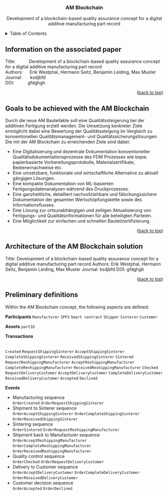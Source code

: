 <div align="center">
  <h3 align="center">AM Blockchain</h3>

  <p align="center">
    Development of a blockchain-based quality assurance concept for a digital additive manufacturing part record
    <br />
  </p>
</div>



<!-- TABLE OF CONTENTS -->
<details>
  <summary>Table of Contents</summary>
  <ol>
    <li><a href="#Information-on-the-associated-paper">Information on the associated paper</a></li>
    <li><a href="#Goals-to-be-achieved-with-the-AM-Blockchain">Goals to be achieved with the AM Blockchain</a></li>
    <li><a href="#Architecture-of-the-AM-Blockchain-solution">Architecture of the AM Blockchain solution</a></li>
    <li><a href="#Preliminary-definitions">Preliminary definitions</a></li>
    <li>
      <a href="#Process-documentation">Process documentation</a>
      <ul>
        <li><a href="#Create-part-record">Prerequisites</a></li>
        <li><a href="#Enter-quality-related-information">Enter quality-related information</a></li>
      </ul>
    </li>
    <li><a href="#Evaluation">Evaluation</a></li>
  </ol>
</details>



<!-- INFORMATION -->
## Information on the associated paper

Title: &ensp;&emsp;&emsp;   Development of a blockchain-based quality assurance concept for a digital additive manufacturing part record<br />
Authors: &emsp;             Erik Westphal, Hermann Seitz, Benjamin Leiding, Max Muster<br />
Journal: &nbsp;&emsp;       ksdjbfd<br />
DOI: &ensp;&emsp;&emsp;     gfdghgh<br />

<p align="right">(<a href="#top">back to top</a>)</p>



<!-- GOALS -->
## Goals to be achieved with the AM Blockchain

Durch die neue AM Bauteilakte soll eine Qualitätssteigerung bei der additiven Fertigung erzielt werden. Die Umsetzung konkreter Ziele ermöglicht dabei eine Bewertung der Qualitätssteigung im Vergleich zu konventionellen Qualitätsmanagement- und Qualitätssicherungslösungen. Die mit der AM Blockchain zu erreichenden Ziele sind dabei:
* Eine Digitalisierung und dezentrale Dokumentation konventioneller Qualitätsdokumentationsprozesse des FDM Prozesses wie bspw. papierbasierte Vorbereitungsprotokolle, Materialzertifikate, Bedienernachweise etc.
* Eine umsetzbare, funktionale und wirtschaftliche Alternative zu aktuell gängigen Lösungen.
* Eine kompakte Dokumentation von ML-basierten Fertigungsdatenanalysen während des Druckprozesses.
* Eine ganzheitliche, detailliert nachvollziehbare und fälschungssichere Dokumentation der gesamten Wertschöpfungskette sowie des Informationsflusses.
* Eine Lösung zur ortsunabhängigen und zeitigen Aktualisierung von Fertigungs- und Qualitätsinformationen für alle beteiligten Parteien.
* Eine Möglichkeit zur einfachen und schnellen Bauteilzertifizierung.

<p align="right">(<a href="#top">back to top</a>)</p>



<!-- ARCHITECTURE -->
## Architecture of the AM Blockchain solution

Title:    Development of a blockchain-based quality assurance concept for a digital additive manufacturing part record
Authors:  Erik Westphal, Hermann Seitz, Benjamin Leiding, Max Muster
Journal:  ksdjbfd
DOI:      gfdghgh

<p align="right">(<a href="#top">back to top</a>)</p>



<!-- PRELIMINARY DEFINITIONS -->
## Preliminary definitions

Within the AM Blockchain concept, the following aspects are defined:

**Participants**
`Manufacturer` `IPFS` `Smart contract` `Shipper` `Sinterer` `Customer`

**Assets**
`partID`

**Transactions**<br />
<br />

`Created` `RequestShippingSinterer`
`AcceptShippingSinterer` `CompleteShippingSinterer`
`ReceivedShippingSinterer` `Sintered` `RequestReshippingManufacturer`
`AcceptReshippingManufacturer` `CompleteReshippingManufacturer`
`ReceivedReshippingManufacturer` `Checked` `RequestDeliveryCustomer`
`AcceptDeliveryCustomer` `CompleteDeliveryCustomer`
`ReceivedDeliveryCustomer` `Accepted` `Declined`

**Events**<br />
* Manufacturing sequence<br />
  `OrderCreated` `OrderRequestShippingSinterer`<br />
* Shipment to Sinterer sequence<br />
  `OrderAcceptShippingSinterer` `OrderCompleteShippingSinterer` `OrderReceivedShippingSinterer`<br />
* Sintering sequence<br />
  `OrderSintered` `OrderRequestReshippingManufacturer`<br />
* Shipment back to Manufacturer sequence<br />
  `OrderAcceptReshippingManufacturer` `OrderCompleteReshippingManufacturer` `OrderReceivedReshippingManufacturer`<br />
* Quality control sequence<br />
  `OrderChecked` `OrderRequestDeliveryCustomer`<br />
* Delivery to Customer sequence<br />
  `OrderAcceptDeliveryCustomer` `OrderCompleteDeliveryCustomer` `OrderReceivedDeliveryCustomer`<br />
* Customer decision sequence<br />
  `OrderAccepted` `OrderDeclined`

